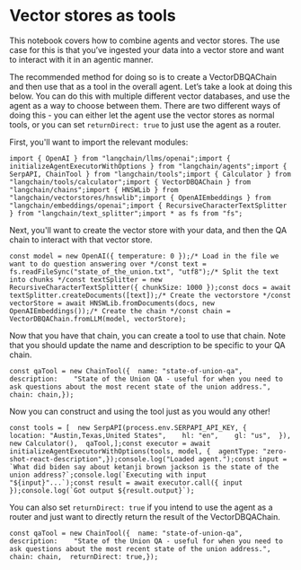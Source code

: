 Vector stores as tools
======================

This notebook covers how to combine agents and vector stores. The use case for this is that you’ve ingested your data into a vector store and want to interact with it in an agentic manner.

The recommended method for doing so is to create a VectorDBQAChain and then use that as a tool in the overall agent. Let’s take a look at doing this below. You can do this with multiple different vector databases, and use the agent as a way to choose between them. There are two different ways of doing this - you can either let the agent use the vector stores as normal tools, or you can set `returnDirect: true` to just use the agent as a router.

First, you'll want to import the relevant modules:

    import { OpenAI } from "langchain/llms/openai";import { initializeAgentExecutorWithOptions } from "langchain/agents";import { SerpAPI, ChainTool } from "langchain/tools";import { Calculator } from "langchain/tools/calculator";import { VectorDBQAChain } from "langchain/chains";import { HNSWLib } from "langchain/vectorstores/hnswlib";import { OpenAIEmbeddings } from "langchain/embeddings/openai";import { RecursiveCharacterTextSplitter } from "langchain/text_splitter";import * as fs from "fs";

Next, you'll want to create the vector store with your data, and then the QA chain to interact with that vector store.

    const model = new OpenAI({ temperature: 0 });/* Load in the file we want to do question answering over */const text = fs.readFileSync("state_of_the_union.txt", "utf8");/* Split the text into chunks */const textSplitter = new RecursiveCharacterTextSplitter({ chunkSize: 1000 });const docs = await textSplitter.createDocuments([text]);/* Create the vectorstore */const vectorStore = await HNSWLib.fromDocuments(docs, new OpenAIEmbeddings());/* Create the chain */const chain = VectorDBQAChain.fromLLM(model, vectorStore);

Now that you have that chain, you can create a tool to use that chain. Note that you should update the name and description to be specific to your QA chain.

    const qaTool = new ChainTool({  name: "state-of-union-qa",  description:    "State of the Union QA - useful for when you need to ask questions about the most recent state of the union address.",  chain: chain,});

Now you can construct and using the tool just as you would any other!

    const tools = [  new SerpAPI(process.env.SERPAPI_API_KEY, {    location: "Austin,Texas,United States",    hl: "en",    gl: "us",  }),  new Calculator(),  qaTool,];const executor = await initializeAgentExecutorWithOptions(tools, model, {  agentType: "zero-shot-react-description",});console.log("Loaded agent.");const input = `What did biden say about ketanji brown jackson is the state of the union address?`;console.log(`Executing with input "${input}"...`);const result = await executor.call({ input });console.log(`Got output ${result.output}`);

You can also set `returnDirect: true` if you intend to use the agent as a router and just want to directly return the result of the VectorDBQAChain.

    const qaTool = new ChainTool({  name: "state-of-union-qa",  description:    "State of the Union QA - useful for when you need to ask questions about the most recent state of the union address.",  chain: chain,  returnDirect: true,});